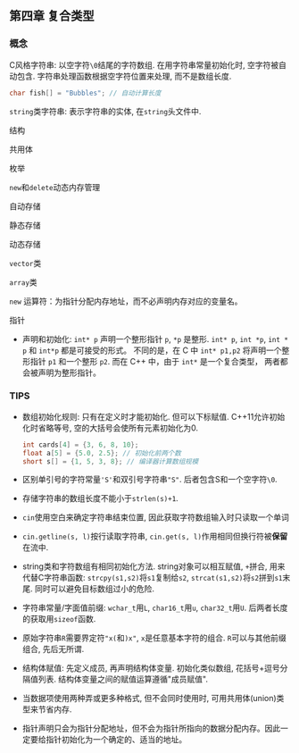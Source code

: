 
## 第四章 复合类型

### 概念

C风格字符串: 以空字符`\0`结尾的字符数组. 在用字符串常量初始化时, 空字符被自动包含. 字符串处理函数根据空字符位置来处理, 而不是数组长度.

```cpp
char fish[] = "Bubbles"; // 自动计算长度
```

`string`类字符串: 表示字符串的实体, 在`string`头文件中.

结构

共用体

枚举

`new`和`delete`动态内存管理

自动存储

静态存储

动态存储

`vector`类

`array`类

`new` 运算符：为指针分配内存地址，而不必声明内存对应的变量名。

指针
- 声明和初始化: `int* p` 声明一个整形指针 `p`, `*p` 是整形.
  `int* p`, `int *p`, `int * p` 和 `int*p` 都是可接受的形式。
  不同的是，在 C 中 `int* p1,p2` 将声明一个整形指针 `p1` 和一个整形 `p2`. 而在 C++ 中，由于 `int*` 是一个复合类型，
  两者都会被声明为整形指针。

### TIPS

- 数组初始化规则: 只有在定义时才能初始化. 但可以下标赋值. C++11允许初始化时省略等号, 空的大括号会使所有元素初始化为0.

  ```cpp
  int cards[4] = {3, 6, 8, 10};
  float a[5] = {5.0, 2.5}; // 初始化前两个数
  short s[] = {1, 5, 3, 8}; // 编译器计算数组规模
  ```

- 区别单引号的字符常量`'S'`和双引号字符串`"S"`. 后者包含S和一个空字符`\0`.
- 存储字符串的数组长度不能小于`strlen(s)+1`.
- `cin`使用空白来确定字符串结束位置, 因此获取字符数组输入时只读取一个单词
- `cin.getline(s, l)`按行读取字符串, `cin.get(s, l)`作用相同但换行符被**保留**在流中.
- string类和字符数组有相同初始化方法. string对象可以相互赋值, `+`拼合, 用来代替C字符串函数: `strcpy(s1,s2)`将`s1`复制给`s2`, `strcat(s1,s2)`将`s2`拼到`s1`末尾. 同时可以避免目标数组过小的危险.
- 字符串常量/字面值前缀: `wchar_t`用`L`, `char16_t`用`u`, `char32_t`用`U`. 后两者长度的获取用`sizeof`函数.
- 原始字符串`R`需要界定符`"x(`和`)x"`, `x`是任意基本字符的组合. `R`可以与其他前缀组合, 先后无所谓.
- 结构体赋值: 先定义成员, 再声明结构体变量. 初始化类似数组, 花括号+逗号分隔值列表. 结构体变量之间的赋值运算遵循"成员赋值".
- 当数据项使用两种弄或更多种格式, 但不会同时使用时, 可用共用体(union)类型来节省内存.
- 指针声明只会为指针分配地址，但不会为指针所指向的数据分配内存。因此一定要给指针初始化为一个确定的、适当的地址。
